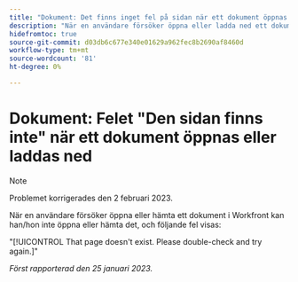 ```yaml
---
title: "Dokument: Det finns inget fel på sidan när ett dokument öppnas eller laddas ned"
description: "När en användare försöker öppna eller ladda ned ett dokument i Workfront kan han/hon inte öppna eller ladda ned det och ett felmeddelande visas"
hidefromtoc: true
source-git-commit: d03db6c677e340e01629a962fec8b2690af8460d
workflow-type: tm+mt
source-wordcount: '81'
ht-degree: 0%

---
```



# Dokument: Felet &quot;Den sidan finns inte&quot; när ett dokument öppnas eller laddas ned

<!--This article is on the WF and WFP TOC-->

>[!NOTE]
>
>Problemet korrigerades den 2 februari 2023.

När en användare försöker öppna eller hämta ett dokument i Workfront kan han/hon inte öppna eller hämta det, och följande fel visas:

&quot;[!UICONTROL That page doesn't exist. Please double-check and try again.]&quot;

_Först rapporterad den 25 januari 2023._
